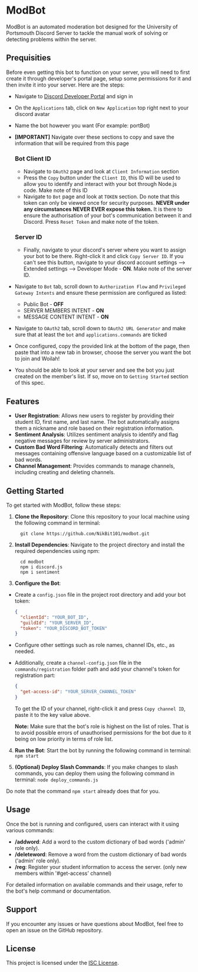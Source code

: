 # ModBot

ModBot is an automated moderation bot designed for the University of Portsmouth Discord Server to tackle the manual work of solving or detecting problems within the server.

## Prequisities

Before even getting this bot to function on your server, you will need to first create it through developer's portal page, setup some permissions for it and then invite it into your server. Here are the steps:

- Navigate to [Discord Developer Portal](https://discord.com/developers/applications/) and sign in
- On the `Applications` tab, click on `New Application` top right next to your discord avatar
- Name the bot however you want (For example: portBot)

- **[IMPORTANT]** Navigate over these sections to copy and save the information that will be required from this page
  ### Bot Client ID
  - Navigate to `OAuth2` page and look at `Client Information` section
  - Press the `Copy` button under the `Client ID`, this ID will be used to allow you to identify and interact with your bot through Node.js code. Make note of this ID
  - Navigate to `Bot` page and look at `TOKEN` section. Do note that this token can only be viewed once for security purposes. **NEVER under any circumstances NEVER EVER expose this token.** It is there to ensure the authorisation of your bot's communication between it and Discord. Press `Reset Token` and make note of the token.
  ### Server ID
  - Finally, navigate to your discord's server where you want to assign your bot to be there. Right-click it and click `Copy Server ID`. If you can't see this button, navigate to your discord account settings --> Extended settings --> Developer Mode - **ON**. Make note of the server ID.

- Navigate to `Bot` tab, scroll down to `Authorization Flow` and `Privileged Gateway Intents` and ensure these permission are configured as listed:
  - Public Bot - **OFF**
  - SERVER MEMBERS INTENT - **ON**
  - MESSAGE CONTENT INTENT - **ON**

- Navigate to `OAuth2` tab, scroll down to `OAuth2 URL Generator` and make sure that at least the ```bot``` and ```applications.commands``` are ticked
- Once configured, copy the provided link at the bottom of the page, then paste that into a new tab in browser, choose the server you want the bot to join and Woilah!
- You should be able to look at your server and see the bot you just created on the member's list. If so, move on to `Getting Started` section of this spec.

## Features

- **User Registration**: Allows new users to register by providing their student ID, first name, and last name. The bot automatically assigns them a nickname and role based on their registration information.
- **Sentiment Analysis**: Utilizes sentiment analysis to identify and flag negative messages for review by server administrators.
- **Custom Bad Word Filtering**: Automatically detects and filters out messages containing offensive language based on a customizable list of bad words.
- **Channel Management**: Provides commands to manage channels, including creating and deleting channels.

## Getting Started

To get started with ModBot, follow these steps:

1. **Clone the Repository**: Clone this repository to your local machine using the following command in terminal:
    ```
      git clone https://github.com/NikBit101/modbot.git
    ```


3. **Install Dependencies**: Navigate to the project directory and install the required dependencies using npm:
    ```
      cd modbot
      npm i discord.js
      npm i sentiment
    ```

4. **Configure the Bot**:
- Create a `config.json` file in the project root directory and add your bot token:
  ```json
  {
    "clientId": "YOUR_BOT_ID",
    "guildId": "YOUR_SERVER_ID",
    "token": "YOUR_DISCORD_BOT_TOKEN"
  }
  ```
- Configure other settings such as role names, channel IDs, etc., as needed.

- Additionally, create a `channel-config.json` file in the `commands/registration` folder path and add your channel's token for registration part:
  ```json
  {
    "get-access-id": "YOUR_SERVER_CHANNEL_TOKEN"
  }
  ```
  To get the ID of your channel, right-click it and press `Copy channel ID`, paste it to the key value above.

   **Note:** Make sure that the bot's role is highest on the list of roles. That is to avoid possible errors of unauthorised permissions for the bot due to it being on low priority in terms of role list.

4. **Run the Bot**: Start the bot by running the following command in terminal:
```npm start```

5. **(Optional) Deploy Slash Commands**: If you make changes to slash commands, you can deploy them using the following command in terminal:
```node deploy_commands.js```

  Do note that the command ```npm start``` already does that for you.

## Usage

Once the bot is running and configured, users can interact with it using various commands:

- **/addword**: Add a word to the custom dictionary of bad words ('admin' role only).
- **/deleteword**: Remove a word from the custom dictionary of bad words ('admin' role only).
- **/reg**: Register your student information to access the server. (only new members within '#get-access' channel)

For detailed information on available commands and their usage, refer to the bot's help command or documentation.

## Support

If you encounter any issues or have questions about ModBot, feel free to open an issue on the GitHub repository.

## License

This project is licensed under the [ISC License](LICENSE).
